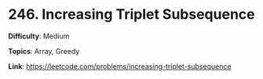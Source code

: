 # 246. Increasing Triplet Subsequence

**Difficulty**: Medium

**Topics**: Array, Greedy

**Link**: https://leetcode.com/problems/increasing-triplet-subsequence
